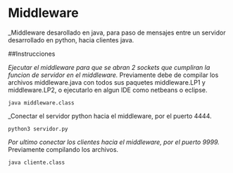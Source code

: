 # Middleware

_Middleware desarollado en java, para paso de mensajes entre un servidor desarrollado en python, hacia clientes java.

##Instrucciones

_Ejecutar el middleware para que se abran 2 sockets que cumpliran la funcion de servidor en el middleware._
Previamente debe de compilar los archivos   middleware.java con todos sus paquetes  middleware.LP1 y middleware.LP2, o ejecutarlo en algun IDE como netbeans o eclipse.

```
java middleware.class
```

_Conectar el servidor python hacia el middleware, por el puerto 4444.

```
python3 servidor.py
```

_Por ultimo conectar los clientes hacia el middleware, por el puerto 9999._
Previamente compilando los archivos.

```
java cliente.class
```
